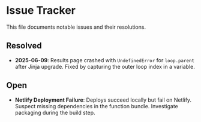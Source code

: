 # Issue Tracker

This file documents notable issues and their resolutions.

## Resolved
- **2025-06-09**: Results page crashed with `UndefinedError` for `loop.parent` after Jinja upgrade. Fixed by capturing the outer loop index in a variable.

## Open
- **Netlify Deployment Failure**: Deploys succeed locally but fail on Netlify. Suspect missing dependencies in the function bundle. Investigate packaging during the build step.
